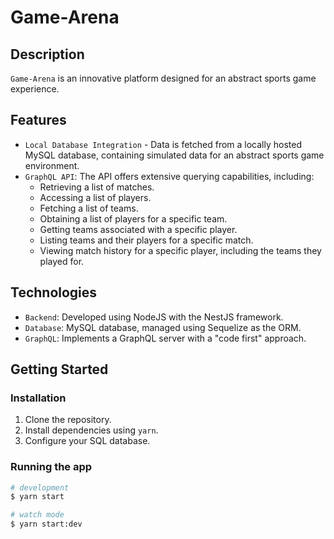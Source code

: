 # Game-Arena

## Description

`Game-Arena` is an innovative platform designed for an abstract sports game experience. 

## Features
- `Local Database Integration` - Data is fetched from a locally hosted MySQL database, containing simulated data for an abstract sports game environment.
- `GraphQL API`: The API offers extensive querying capabilities, including:
  - Retrieving a list of matches.
  - Accessing a list of players.
  - Fetching a list of teams.
  - Obtaining a list of players for a specific team.
  - Getting teams associated with a specific player.
  - Listing teams and their players for a specific match.
  - Viewing match history for a specific player, including the teams they played for.

## Technologies
- `Backend`: Developed using NodeJS with the NestJS framework.
- `Database`: MySQL database, managed using Sequelize as the ORM.
- `GraphQL`: Implements a GraphQL server with a "code first" approach.

## Getting Started

### Installation

1. Clone the repository.
2. Install dependencies using `yarn`.
3. Configure your SQL database.

### Running the app

```bash
# development
$ yarn start

# watch mode
$ yarn start:dev
```
